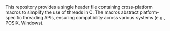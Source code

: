 This repository provides a single header file containing cross-platform macros to simplify the use of threads in C. The macros abstract platform-specific threading APIs, ensuring compatibility across various systems (e.g., POSIX, Windows).
